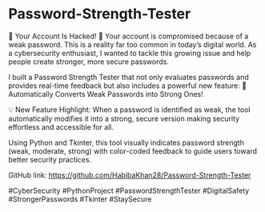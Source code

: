 # Password-Strength-Tester
🚨 Your Account Is Hacked! 🚨
Your account is compromised because of a weak password. This is a reality far too common in today’s digital world. As a cybersecurity enthusiast, I wanted to tackle this growing issue and help people create stronger, more secure passwords.

I built a Password Strength Tester that not only evaluates passwords and provides real-time feedback but also includes a powerful new feature:
🌟 Automatically Converts Weak Passwords into Strong Ones!

💡 New Feature Highlight: When a password is identified as weak, the tool automatically modifies it into a strong, secure version making security effortless and accessible for all.                                            

Using Python and Tkinter, this tool visually indicates password strength (weak, moderate, strong) with color-coded feedback to guide users toward better security practices. 
 
GitHub link: https://github.com/HabibaKhan28/Password-Strength-Tester

#CyberSecurity #PythonProject #PasswordStrengthTester #DigitalSafety #StrongerPasswords #Tkinter #StaySecure
